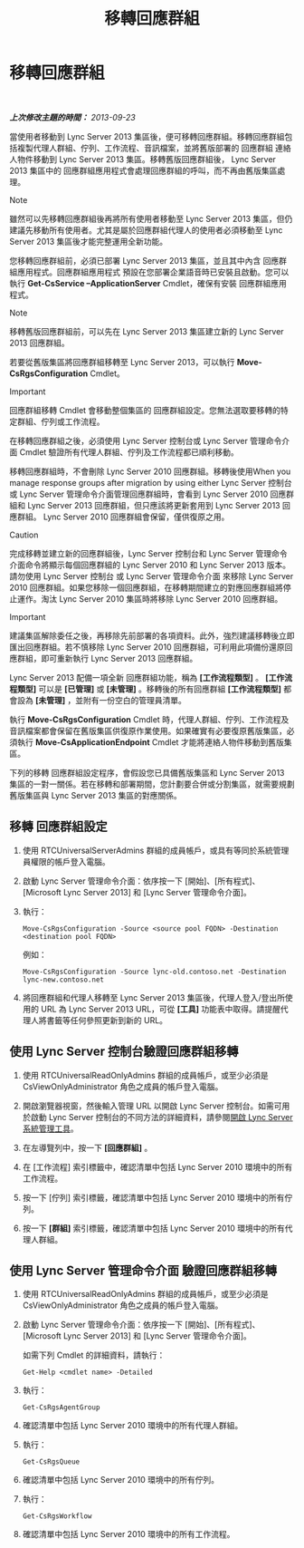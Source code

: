 ﻿---
title: 移轉回應群組
TOCTitle: 移轉回應群組
ms:assetid: 43741ae7-c871-4573-b660-f2f5febc0856
ms:mtpsurl: https://technet.microsoft.com/zh-tw/library/JJ204854(v=OCS.15)
ms:contentKeyID: 49290747
ms.date: 08/10/2015
mtps_version: v=OCS.15
ms.translationtype: HT
---

# 移轉回應群組

 

_**上次修改主題的時間：** 2013-09-23_

當使用者移動到 Lync Server 2013 集區後，便可移轉回應群組。移轉回應群組包括複製代理人群組、佇列、工作流程、音訊檔案，並將舊版部署的 回應群組 連絡人物件移動到 Lync Server 2013 集區。移轉舊版回應群組後， Lync Server 2013 集區中的 回應群組應用程式會處理回應群組的呼叫，而不再由舊版集區處理。

> [!NOTE]  
> 雖然可以先移轉回應群組後再將所有使用者移動至 Lync Server 2013 集區，但仍建議先移動所有使用者。尤其是屬於回應群組代理人的使用者必須移動至 Lync Server 2013 集區後才能完整運用全新功能。



您移轉回應群組前，必須已部署 Lync Server 2013 集區，並且其中內含 回應群組應用程式。回應群組應用程式 預設在您部署企業語音時已安裝且啟動。您可以執行 **Get-CsService –ApplicationServer** Cmdlet，確保有安裝 回應群組應用程式。

> [!NOTE]  
> 移轉舊版回應群組前，可以先在 Lync Server 2013 集區建立新的 Lync Server 2013 回應群組。



若要從舊版集區將回應群組移轉至 Lync Server 2013，可以執行 **Move-CsRgsConfiguration** Cmdlet。

> [!IMPORTANT]  
> 回應群組移轉 Cmdlet 會移動整個集區的 回應群組設定。您無法選取要移轉的特定群組、佇列或工作流程。



在移轉回應群組之後，必須使用 Lync Server 控制台或 Lync Server 管理命令介面 Cmdlet 驗證所有代理人群組、佇列及工作流程都已順利移動。

移轉回應群組時，不會刪除 Lync Server 2010 回應群組。移轉後使用When you manage response groups after migration by using either Lync Server 控制台或 Lync Server 管理命令介面管理回應群組時，會看到 Lync Server 2010 回應群組和 Lync Server 2013 回應群組，但只應該將更新套用到 Lync Server 2013 回應群組。 Lync Server 2010 回應群組會保留，僅供復原之用。

> [!CAUTION]
> 完成移轉並建立新的回應群組後，Lync Server 控制台和 Lync Server 管理命令介面命令將顯示每個回應群組的 Lync Server 2010 和 Lync Server 2013 版本。請勿使用 Lync Server 控制台 或 Lync Server 管理命令介面 來移除 Lync Server 2010 回應群組。如果您移除一個回應群組，在移轉期間建立的對應回應群組將停止運作。淘汰 Lync Server 2010 集區時將移除 Lync Server 2010 回應群組。


> [!IMPORTANT]  
> 建議集區解除委任之後，再移除先前部署的各項資料。此外，強烈建議移轉後立即匯出回應群組。若不慎移除 Lync Server 2010 回應群組，可利用此項備份還原回應群組，即可重新執行 Lync Server 2013 回應群組。



Lync Server 2013 配備一項全新 回應群組功能，稱為 **\[工作流程類型\]** 。 **\[工作流程類型\]** 可以是 **\[已管理\]** 或 **\[未管理\]** 。移轉後的所有回應群組 **\[工作流程類型\]** 都會設為 **\[未管理\]** ，並附有一份空白的管理員清單。

執行 **Move-CsRgsConfiguration** Cmdlet 時，代理人群組、佇列、工作流程及音訊檔案都會保留在舊版集區供復原作業使用。如果確實有必要復原舊版集區，必須執行 **Move-CsApplicationEndpoint** Cmdlet 才能將連絡人物件移動到舊版集區。

下列的移轉 回應群組設定程序，會假設您已具備舊版集區和 Lync Server 2013 集區的一對一關係。若在移轉和部署期間，您計劃要合併或分割集區，就需要規劃舊版集區與 Lync Server 2013 集區的對應關係。

## 移轉 回應群組設定

1.  使用 RTCUniversalServerAdmins 群組的成員帳戶，或具有等同於系統管理員權限的帳戶登入電腦。

2.  啟動 Lync Server 管理命令介面：依序按一下 \[開始\]、\[所有程式\]、\[Microsoft Lync Server 2013\] 和 \[Lync Server 管理命令介面\]。

3.  執行：
    
        Move-CsRgsConfiguration -Source <source pool FQDN> -Destination <destination pool FQDN>
    
    例如：
    
        Move-CsRgsConfiguration -Source lync-old.contoso.net -Destination lync-new.contoso.net

4.  將回應群組和代理人移轉至 Lync Server 2013 集區後，代理人登入/登出所使用的 URL 為 Lync Server 2013 URL，可從 **\[工具\]** 功能表中取得。請提醒代理人將書籤等任何參照更新到新的 URL。

## 使用 Lync Server 控制台驗證回應群組移轉

1.  使用 RTCUniversalReadOnlyAdmins 群組的成員帳戶，或至少必須是 CsViewOnlyAdministrator 角色之成員的帳戶登入電腦。

2.  開啟瀏覽器視窗，然後輸入管理 URL 以開啟 Lync Server 控制台。如需可用於啟動 Lync Server 控制台的不同方法的詳細資料，請參閱[開啟 Lync Server 系統管理工具](lync-server-2013-open-lync-server-administrative-tools.md)。

3.  在左導覽列中，按一下 **\[回應群組\]** 。

4.  在 \[工作流程\] 索引標籤中，確認清單中包括 Lync Server 2010 環境中的所有工作流程。

5.  按一下 \[佇列\] 索引標籤，確認清單中包括 Lync Server 2010 環境中的所有佇列。

6.  按一下 **\[群組\]** 索引標籤，確認清單中包括 Lync Server 2010 環境中的所有代理人群組。

## 使用 Lync Server 管理命令介面 驗證回應群組移轉

1.  使用 RTCUniversalReadOnlyAdmins 群組的成員帳戶，或至少必須是 CsViewOnlyAdministrator 角色之成員的帳戶登入電腦。

2.  啟動 Lync Server 管理命令介面：依序按一下 \[開始\]、\[所有程式\]、\[Microsoft Lync Server 2013\] 和 \[Lync Server 管理命令介面\]。
    
    如需下列 Cmdlet 的詳細資料，請執行：
    
        Get-Help <cmdlet name> -Detailed

3.  執行：
    
        Get-CsRgsAgentGroup

4.  確認清單中包括 Lync Server 2010 環境中的所有代理人群組。

5.  執行：
    
        Get-CsRgsQueue

6.  確認清單中包括 Lync Server 2010 環境中的所有佇列。

7.  執行：
    
        Get-CsRgsWorkflow

8.  確認清單中包括 Lync Server 2010 環境中的所有工作流程。

